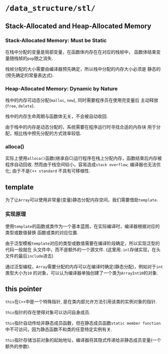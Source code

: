 # `/data_structure/stl/`

## Stack-Allocated and Heap-Allocated Memory

### Stack-Allocated Memory: Must be Static

在栈中分配的变量是局部变量，在函数体内存在在对应的栈帧中，
函数体结束变量随栈帧的`pop`随之消失.

栈帧分配的大小需要由编译器预先确定，所以栈中分配的内存大小必须是
静态的(预先确定的常量表达式).

### Heap-Allocated Memory: Dynamic by Nature

栈中的内存可动态分配(`malloc`, `new`), 同时需要程序员在使用完变量后
主动释放(`free`, `delete`). 

栈中的内存生命周期与函数体无关，不会被自动收回. 

由于栈中的内存是动态分配的，系统需要在程序运行时寻找合适的内存块
用于分配，相比栈中预先分配的方式效率较低.

### alloca()

实际上使用`alloca()`函数(继承自C)运行程序在栈上分配内存，函数结束后内存被程序自动回收.
然而由于栈空间较小，容易造成`stack overflow`; 编译器也无法优化; 由于不是`C++ standard`
不具有可移植性.

## template

为了让`Array`可以使用非常量(变量)静态分配内存空间，我们需要借助`template`.

### 实现原理

使用`template`的函数或类作为一个基本蓝图，在实际编译时，编译器根据对应的类型或数值替换
函数或类的对应位置.

由于泛型模板`template`对应的类型或数值需要在编译阶段确定，所以实现泛型的代码一般就在
头文件中，而不是额外的一个源文件. (这里用`.inl`存储实现，在头文件的最后`include`进去)

通过泛型编程，`Array`需要分配的内存可以在编译时确定(静态分配)，例如对于`int`类型大小为`10`
的对象，可以认为编译器单独创建了一个类为`ArrayInt10`的对象.

## this pointer

`this`在`C++`中是一个特殊指针, 是在类内部允许方法引用该类的实例对象的指针.

`this`指针的存在使得对象可以访问自身成员.

`this`指针自动传给非静态成员函数，但在静态成员函数`static member function`
中不可访问，因为静态函数不和类的任意特定实例有关.

`this`指针存储当前对象的起始地址，编译器将其隐式传递给非静态成员变量(一个额外的参数).


